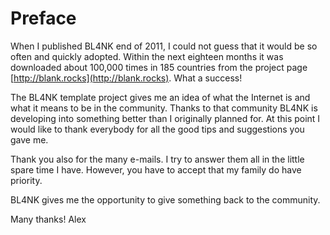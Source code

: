 # Preface

When I published BL4NK end of 2011, I could not guess that it would be so often and quickly adopted. Within the next eighteen months it was downloaded about 100,000 times in 185 countries from the project page [http://blank.rocks](http://blank.rocks). What a success!

The BL4NK template project gives me an idea of what the Internet is and what it means to be in the community. Thanks to that community BL4NK is developing into something better than I originally planned for. At this point I would like to thank everybody for all the good tips and suggestions you gave me.

Thank you also for the many e-mails. I try to answer them all in the little spare time I have. However, you have to accept that my family do have priority.

BL4NK gives me the opportunity to give something back to the community.

Many thanks! Alex

